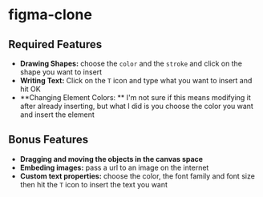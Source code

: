 # figma-clone

## Required Features

- **Drawing Shapes:** choose the `color` and the `stroke` and click on the shape you want to insert
- **Writing Text:** Click on the `T` icon and type what you want to insert and hit OK
- **Changing Element Colors: ** I'm not sure if this means modifying it after already inserting, but what I did is you choose the color you want and insert the element

## Bonus Features

- **Dragging and moving the objects in the canvas space**
- **Embeding images:** pass a url to an image on the internet
- **Custom text properties:** choose the color, the font family and font size then hit the `T` icon to insert the text you want

